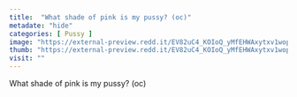 ```yaml
---
title:  "What shade of pink is my pussy? (oc)"
metadate: "hide"
categories: [ Pussy ]
image: "https://external-preview.redd.it/EV82uC4_KOIoQ_yMfEHWAxytxv1wopF5TnRvb-fz8Q4.jpg?auto=webp&s=c3b6c495a4d728b041482dd19f800496fdc1b277"
thumb: "https://external-preview.redd.it/EV82uC4_KOIoQ_yMfEHWAxytxv1wopF5TnRvb-fz8Q4.jpg?width=1080&crop=smart&auto=webp&s=538ce0d0408f0771149dfbd105bdc6427ba10e0e"
visit: ""
---
```

What shade of pink is my pussy? (oc)
